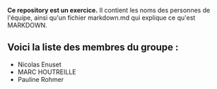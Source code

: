 **Ce repository est un exercice.** Il contient les noms des personnes de l'équipe, ainsi qu'un fichier markdown.md qui explique ce qu'est MARKDOWN.

Voici la liste des membres du groupe : 
--------------------------------------
* Nicolas Enuset
* MARC HOUTREILLE 
* Pauline Rohmer
